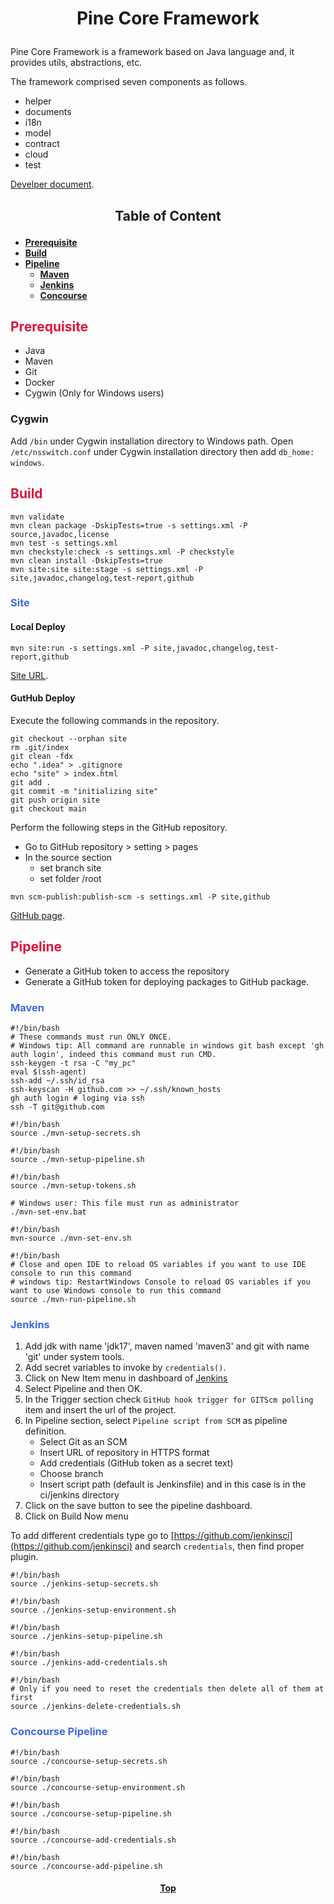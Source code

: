 # <p align="center">Pine Core Framework</p>

<p align="justify">

Pine Core Framework is a framework based on Java language and, it provides utils, abstractions, etc.

</p>

<p align="justify">

The framework comprised seven components as follows.

</p>

* helper
* documents
* i18n
* model
* contract
* cloud
* test

[Develper document](https://github.com/oss-community/pine-core-java/blob/main/document/docs/pine-framework-v1.pdf).

## <p align="center">Table of Content</p>

- **[Prerequisite](#prerequisite)**
- **[Build](#build)**
- **[Pipeline](#pipeline)**
    - **[Maven](#maven)**
    - **[Jenkins](#jenkins)**
    - **[Concourse](#concourse)**

## <span style="color: Crimson">Prerequisite</span>

- Java
- Maven
- Git
- Docker
- Cygwin (Only for Windows users)

### Cygwin
Add `/bin` under Cygwin installation directory to Windows path.
Open `/etc/nsswitch.conf` under Cygwin installation directory then add `db_home:  windows`.

## <span style="color: Crimson">Build</span>

``` shell
mvn validate
mvn clean package -DskipTests=true -s settings.xml -P source,javadoc,license
mvn test -s settings.xml
mvn checkstyle:check -s settings.xml -P checkstyle
mvn clean install -DskipTests=true
mvn site:site site:stage -s settings.xml -P site,javadoc,changelog,test-report,github
```

### <span style="color: RoyalBlue">Site</span>

#### Local Deploy

``` shell
mvn site:run -s settings.xml -P site,javadoc,changelog,test-report,github
```

[Site URL](http://localhost:8000).

#### GutHub Deploy

Execute the following commands in the repository.

```shell
git checkout --orphan site
rm .git/index
git clean -fdx
echo ".idea" > .gitignore
echo "site" > index.html
git add . 
git commit -m "initializing site" 
git push origin site
git checkout main
```

Perform the following steps in the GitHub repository.

* Go to GitHub repository > setting > pages
* In the source section
    * set branch site
    * set folder /root

``` shell
mvn scm-publish:publish-scm -s settings.xml -P site,github
```

[GitHub page](https://oss-community.github.io/pine-core-java).

## <span style="color: Crimson">Pipeline</span>

* Generate a GitHub token to access the repository
* Generate a GitHub token for deploying packages to GitHub package.

### <span style="color: RoyalBlue">Maven</span>

```shell
#!/bin/bash
# These commands must run ONLY ONCE.
# Windows tip: All command are runnable in windows git bash except 'gh auth login', indeed this command must run CMD.
ssh-keygen -t rsa -C "my_pc"
eval $(ssh-agent)
ssh-add ~/.ssh/id_rsa
ssh-keyscan -H github.com >> ~/.ssh/known_hosts
gh auth login # loging via ssh
ssh -T git@github.com
```

```shell
#!/bin/bash
source ./mvn-setup-secrets.sh
```

```shell
#!/bin/bash
source ./mvn-setup-pipeline.sh
```

```shell
#!/bin/bash
source ./mvn-setup-tokens.sh
```

```shell
# Windows user: This file must run as administrator
./mvn-set-env.bat
```

```shell
#!/bin/bash
mvn-source ./mvn-set-env.sh
```

```shell
#!/bin/bash
# Close and open IDE to reload OS variables if you want to use IDE console to run this command 
# windows tip: RestartWindows Console to reload OS variables if you want to use Windows console to run this command
source ./mvn-run-pipeline.sh
```

### <span style="color: RoyalBlue">Jenkins</span>

1. Add jdk with name 'jdk17', maven named 'maven3' and git with name 'git' under system tools.
2. Add secret variables to invoke by `credentials()`.
3. Click on New Item menu in dashboard of [Jenkins](#Jenkins)
4. Select Pipeline and then OK.
5. In the Trigger section check `GitHub hook trigger for GITScm polling` item and insert the url of the project.
6. In Pipeline section, select `Pipeline script from SCM` as pipeline definition.
    - Select Git as an SCM
    - Insert URL of repository in HTTPS format
    - Add credentials (GitHub token as a secret text)
    - Choose branch
    - Insert script path (default is Jenkinsfile) and in this case is in the ci/jenkins directory
7. Click on the save button to see the pipeline dashboard.
8. Click on Build Now menu

To add different credentials type go to [https://github.com/jenkinsci](https://github.com/jenkinsci) and search
`credentials`, then find proper plugin.

```shell
#!/bin/bash
source ./jenkins-setup-secrets.sh
```

```shell
#!/bin/bash
source ./jenkins-setup-environment.sh
```

```shell
#!/bin/bash
source ./jenkins-setup-pipeline.sh
```

```shell
#!/bin/bash
source ./jenkins-add-credentials.sh
```

```shell
#!/bin/bash
# Only if you need to reset the credentials then delete all of them at first
source ./jenkins-delete-credentials.sh
```

### <span style="color: RoyalBlue">Concourse Pipeline</span>

```shell
#!/bin/bash
source ./concourse-setup-secrets.sh
```

```shell
#!/bin/bash
source ./concourse-setup-environment.sh
```

```shell
#!/bin/bash
source ./concourse-setup-pipeline.sh
```

```shell
#!/bin/bash
source ./concourse-add-credentials.sh
```

```shell
#!/bin/bash
source ./concourse-add-pipeline.sh
```

#### <p align="center"> [Top](#Pine-Core-Framework) </p>